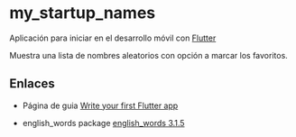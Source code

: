 # my_startup_names

Aplicación para iniciar en el desarrollo móvil con [Flutter](https://flutter.dev/docs/get-started/test-drive)

Muestra una lista de nombres aleatorios con opción a marcar los favoritos.

## Enlaces

- Página de guia [Write your first Flutter app](https://flutter.dev/docs/get-started/codelab)

- english_words package [english_words 3.1.5](https://pub.dev/packages/english_words)